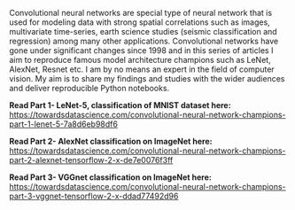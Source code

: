 Convolutional neural networks are special type of neural network that is used for modeling data with strong spatial correlations such as images, multivariate time-series, earth science studies (seismic classification and regression) among many other applications. Convolutional networks have gone under significant changes since 1998 and in this series of articles I aim to reproduce famous model architecture champions such as LeNet, AlexNet, Resnet etc. I am by no means an expert in the field of computer vision. My aim is to share my findings and studies with the wider audiences and deliver reproducible Python notebooks.

**Read Part 1- LeNet-5, classification of MNIST dataset here:** https://towardsdatascience.com/convolutional-neural-network-champions-part-1-lenet-5-7a8d6eb98df6

**Read Part 2- AlexNet classification on ImageNet here:** https://towardsdatascience.com/convolutional-neural-network-champions-part-2-alexnet-tensorflow-2-x-de7e0076f3ff

**Read Part 3- VGGnet classification on ImageNet here:** https://towardsdatascience.com/convolutional-neural-network-champions-part-3-vggnet-tensorflow-2-x-ddad77492d96
